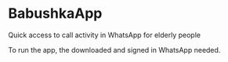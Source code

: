 # BabushkaApp
Quick access to call activity in WhatsApp for elderly people

To run the app, the downloaded and signed in WhatsApp needed.
